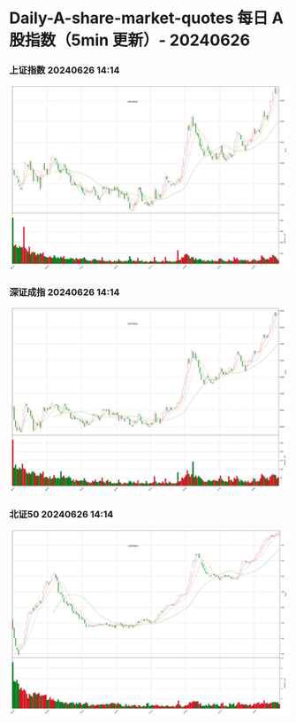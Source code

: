 
# Daily-A-share-market-quotes 每日 A 股指数（5min 更新）- 20240626

### 上证指数 20240626 14:14
![](./fig/2024/6/20240626-sh000001.png)

### 深证成指 20240626 14:14
![](./fig/2024/6/20240626-sz399001.png)

### 北证50 20240626 14:14
![](./fig/2024/6/20240626-bj899050.png)
